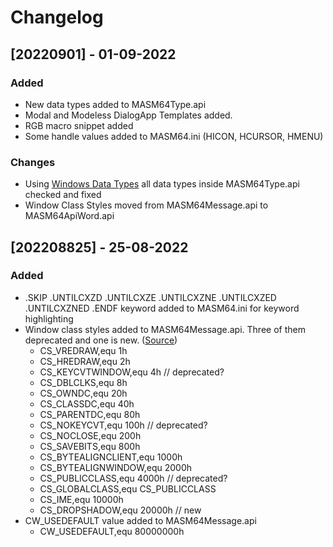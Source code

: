 # Changelog

## [20220901] - 01-09-2022
### Added
* New data types added to MASM64Type.api
* Modal and Modeless DialogApp Templates added.
* RGB macro snippet added
* Some handle values added to MASM64.ini (HICON, HCURSOR, HMENU)

### Changes
* Using [Windows Data Types][web-msdocs-windows-data-types] all data types inside MASM64Type.api checked and fixed
* Window Class Styles moved from MASM64Message.api to MASM64ApiWord.api

## [202208825] - 25-08-2022
### Added
* .SKIP .UNTILCXZD .UNTILCXZE .UNTILCXZNE .UNTILCXZED .UNTILCXZNED .ENDF keyword added to MASM64.ini for keyword highlighting
* Window class styles added to MASM64Message.api. Three of them deprecated and one is new. ([Source][web-msdocs-windows-class-styles])
  * CS_VREDRAW,equ 1h
  * CS_HREDRAW,equ 2h
  * CS_KEYCVTWINDOW,equ 4h      // deprecated?
  * CS_DBLCLKS,equ 8h
  * CS_OWNDC,equ 20h
  * CS_CLASSDC,equ 40h
  * CS_PARENTDC,equ 80h
  * CS_NOKEYCVT,equ 100h        // deprecated?
  * CS_NOCLOSE,equ 200h
  * CS_SAVEBITS,equ 800h
  * CS_BYTEALIGNCLIENT,equ 1000h
  * CS_BYTEALIGNWINDOW,equ 2000h
  * CS_PUBLICCLASS,equ 4000h    // deprecated?
  * CS_GLOBALCLASS,equ CS_PUBLICCLASS
  * CS_IME,equ 10000h
  * CS_DROPSHADOW,equ 20000h    // new
* CW_USEDEFAULT value added to MASM64Message.api
  * CW_USEDEFAULT,equ 80000000h


[web-msdocs-windows-data-types]: https://docs.microsoft.com/en-us/windows/win32/winprog/windows-data-types
[web-msdocs-windows-class-styles]: https://docs.microsoft.com/en-us/windows/win32/winmsg/window-class-styles